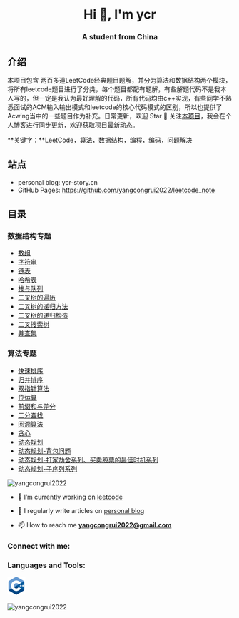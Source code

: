 <h1 align="center">Hi 👋, I'm ycr</h1>
<h3 align="center">A student from China</h3>

## 介绍

本项目包含 两百多道LeetCode经典题目题解，并分为算法和数据结构两个模块，将所有leetcode题目进行了分类，每个题目都配有题解，有些解题代码不是我本人写的，但一定是我认为最好理解的代码，所有代码均由c++实现，有些同学不熟悉面试的ACM输入输出模式和leetcode的核心代码模式的区别，所以也提供了Acwing当中的一些题目作为补充。日常更新，欢迎 Star 🌟 关注[本项目](https://github.com/yangcongrui2022/leetcode_note)，我会在个人博客进行同步更新，欢迎获取项目最新动态。

**关键字：**LeetCode，算法，数据结构，编程，编码，问题解决

## 站点

-   personal blog: ycr-story.cn
-   GitHub Pages: https://github.com/yangcongrui2022/leetcode_note

## 目录
### 数据结构专题
-   [数组](/data_structure/数组.md)
-   [字符串](/data_structure/字符串.md)
-   [链表](/data_structure/链表.md)
-   [哈希表](/data_structure/哈希表.md)
-   [栈与队列](/data_structure/栈与队列.md)
-   [二叉树的遍历](/data_structure/二叉树的遍历.md)
-   [二叉树的递归方法](/data_structure/二叉树的递归方法.md)
-   [二叉树的递归构造](/data_structure/二叉树的递归构造.md)
-   [二叉搜索树](/data_structure/二叉搜索树.md)
-   [并查集](/data_structure/并查集.md)

### 算法专题
-   [快速排序](/algorithm/快速排序.md)
-   [归并排序](/algorithm/归并排序.md)
-   [双指针算法](/algorithm/双指针算法.md)
-   [位运算](/algorithm/位运算.md)
-   [前缀和与差分](/algorithm/前缀和与差分.md)
-   [二分查找](/algorithm/二分查找.md)
-   [回溯算法](/algorithm/回溯算法.md)
-   [贪心](/algorithm/贪心.md)
-   [动态规划](/algorithm/动态规划.md)
-   [动态规划-背包问题](/algorithm/动态规划-背包问题.md)
-   [动态规划-打家劫舍系列、买卖股票的最佳时机系列](/algorithm/动态规划-打家劫舍系列、买卖股票的最佳时机系列.md)
-   [动态规划-子序列系列](/algorithm/动态规划-子序列系列.md)

<p align="left"> <img src="https://komarev.com/ghpvc/?username=yangcongrui2022&label=Profile%20views&color=0e75b6&style=flat" alt="yangcongrui2022" /> </p>

- 🔭 I’m currently working on [leetcode](https://github.com/yangcongrui2022/leetcode_note)

- 📝 I regularly write articles on [personal blog](ycr-story.cn)

- 📫 How to reach me **yangcongrui2022@gmail.com**

<h3 align="left">Connect with me:</h3>
<p align="left">
</p>

<h3 align="left">Languages and Tools:</h3>
<p align="left"> <a href="https://www.w3schools.com/cpp/" target="_blank" rel="noreferrer"> <img src="https://raw.githubusercontent.com/devicons/devicon/master/icons/cplusplus/cplusplus-original.svg" alt="cplusplus" width="40" height="40"/> </a> </p>

<p><img align="center" src="https://github-readme-streak-stats.herokuapp.com/?user=yangcongrui2022&" alt="yangcongrui2022" /></p>

